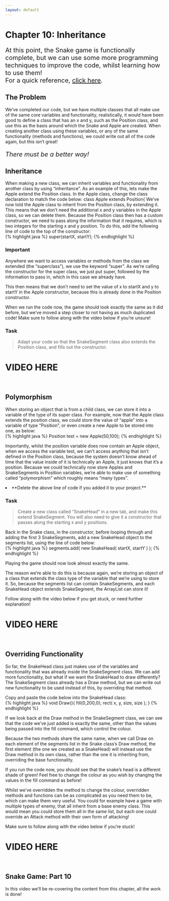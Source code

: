 ```yaml
---
layout: default
---
```


<h1>Chapter 10: Inheritance</h1>
<p style="font-size:20px">
At this point, the Snake game is functionally complete, but we can use some more programming techniques to improve the code, whilst learning how to use them!
<br>
For a quick reference, <a href="../QuickReference/inheritance">click here</a>.
<br></p>

<h2>The Problem</h2>
We’ve completed our code, but we have multiple classes that all make use of the same core variables and functionality, realistically, it would have been good to define a class that has an x and y, such as the Position class, and use this as the basis around which the Snake and Apple are created. When creating another class using these variables, or any of the same functionality (methods and functions), we could write out all of the code again, but this isn’t great!

<p style="font-size:20px"><i>There must be a better way!</i></p>



<h2 id="inheritance">Inheritance</h2>
When making a new class, we can inherit variables and functionality from another class by using “inheritance”. As an example of this, lets make the Apple extend the Position class.
In the Apple class, change the class declaration to match the code below:
class Apple extends Position{
We’ve now told the Apple class to inherit from the Position class, by extending it. This means that we don’t need the additional x and y variables in the Apple class, so we can delete them.
Because the Position class then has a custom constructor, we need to pass along the information that it requires, which is two integers for the starting x and y position.
To do this, add the following line of code to the top of the constructor:<br>
{% highlight java %}
    super(startX, startY);
{% endhighlight %}

<h3>Important</h3>
Anywhere we want to access variables or methods from the class we extended (the “superclass”), we use the keyword “super”. As we’re calling the constructor for the super class, we just put super, followed by the information to pass in, which in this case we already have.

This then means that we don’t need to set the value of x to startX and y to startY in the Apple constructor, because this is already done in the Position constructor. 

When we run the code now, the game should look exactly the same as it did before, but we’ve moved a step closer to not having as much duplicated code! Make sure to follow along with the video below if you’re unsure!


<h3>Task</h3>
<blockquote>Adapt your code so that the SnakeSegment class also extends the Position class, and fills out the constructor.</blockquote>

<h1>
VIDEO HERE</h1>


<br>
<h2 id="polymorphism">Polymorphism</h2>
When storing an object that is from a child class, we can store it into a variable of the type of its super class.
For example, now that the Apple class extends the position class, we could store the value of “apple” into a variable of type “Position”, or even create a new Apple to be stored into one, as below:<br>
{% highlight java %}
Position test = new Apple(50,100);
{% endhighlight %}

Importantly, whilst the position variable does now contain an Apple object, when we access the variable test, we can’t access anything that isn’t defined in the Position class, because the system doesn’t know ahead of time that the value inside of it is technically an Apple, it just knows that it’s a position.
Because we could technically now store Apples and SnakeSegments in Position variables, we’re able to make use of something called “polymorphism” which roughly means “many types”.


<li>**Delete the above line of code if you added it to your project.**</li>


<h3>Task</h3>
<blockquote>Create a new class called “SnakeHead” in a new tab, and make this extend SnakeSegment. You will also need to give it a constructor that passes along the starting x and y positions.</blockquote>


Back in the Snake class, in the constructor, before looping through and adding the first 3 SnakeSegments, add a new SnakeHead object to the segments list, using the line of code below:<br>
{% highlight java %}
segments.add( new SnakeHead( startX, startY ) );
{% endhighlight %}

Playing the game should now look almost exactly the same. 

The reason we’re able to do this is because again, we’re storing an object of a class that extends the class type of the variable that we’re using to store it. So, because the segments list can contain SnakeSegments, and each SnakeHead object extends SnakeSegment, the ArrayList can store it!

Follow along with the video below if you get stuck, or need further explanation!

<h1>
VIDEO HERE
</h1>


<br>
<h2 id="overriding_functionality">Overriding Functionality</h2>
So far, the SnakeHead class just makes use of the variables and functionality that was already inside the SnakeSegment class. We can add more functionality, but what if we want the SnakeHead to draw differently? The SnakeSegment class already has a Draw method, but we can write out new functionality to be used instead of this, by overriding that method.

Copy and paste the code below into the SnakeHead class:<br>
{% highlight java %}
void Draw(){
    fill(0,200,0);
    rect( x, y, size, size );
}
{% endhighlight %}


If we look back at the Draw method in the SnakeSegment class, we can see that the code we’ve just added is exactly the same, other than the values being passed into the fill command, which control the colour.

Because the two methods share the same name, when we call Draw on each element of the segments list in the Snake class’s Draw method, the first element (the one we created as a SnakeHead) will instead use the Draw method in its own class, rather than the one it is inheriting from, overriding the base functionality.

If you run the code now, you should see that the snake’s head is a different shade of green!
Feel free to change the colour as you wish by changing the values in the fill command as before!

Whilst we’ve overridden the method to change the colour, overridden methods and functions can be as complicated as you need them to be, which can make them very useful. You could for example have a game with multiple types of enemy, that all inherit from a base enemy class. This would mean you could store them all in the same list, but each one could override an Attack method with their own form of attacking!

Make sure to follow along with the video below if you’re stuck! 

<h1>VIDEO HERE</h1>

<br>
<h2 id="snake_video">Snake Game: Part 10</h2>
In this video we’ll be re-covering the content from this chapter, all the work is done!
<div style="display: flex; justify-content: center; align-items: center; height: 100%;">
  <video width="600" controls style="max-width: 100%;">
    <source src="{{ site.baseurl }}/Videos/SnakeChapter10.mp4" type="video/mp4">
    Your browser does not support the video tag.
  </video>
</div>

<br>
<h2>Summary</h2>
We're now done with the Snake game! There are more things we could change, so feel free to be creative with your game. Change the colours, add more apples, add more players, add a score indicator, anything you'd like! And make sure to look back through the additional pages you might have missed throughout the course below!


<br>
<h2>Explore</h2>
<ul>

</ul>

<p style="font-size: 30px; text-align: right;"><a href="{{ site.baseurl }}">Home >></a></p>

<br>
<br>
<br>

	{% include quiz_script.html %}